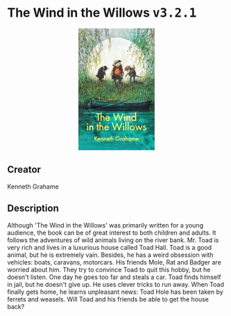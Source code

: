 
# The Wind in the Willows <kbd>v3.2.1</kbd>

<center>
  <img src="./cover-1024.jpg"/>
</center>

## Creator
Kenneth Grahame

## Description
Although 'The Wind in the Willows' was primarily written for a young audience, the book can be of great interest to both children and adults. It follows the adventures of wild animals living on the river bank. Mr. Toad is very rich and lives in a luxurious house called Toad Hall. Toad is a good animal, but he is extremely vain. Besides, he has a weird obsession with vehicles: boats, caravans, motorcars. His friends Mole, Rat and Badger are worried about him. They try to convince Toad to quit this hobby, but he doesn't listen. One day he goes too far and steals a car. Toad finds himself in jail, but he doesn't give up. He uses clever tricks to run away. When Toad finally gets home, he learns unpleasant news: Toad Hole has been taken by ferrets and weasels. Will Toad and his friends be able to get the house back?
